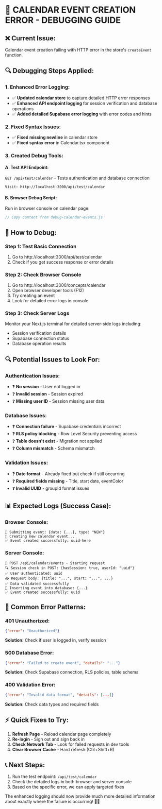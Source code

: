 # 🐛 **CALENDAR EVENT CREATION ERROR - DEBUGGING GUIDE**

## ❌ **Current Issue:**
Calendar event creation failing with HTTP error in the store's `createEvent` function.

## 🔍 **Debugging Steps Applied:**

### **1. Enhanced Error Logging:**
- ✅ **Updated calendar store** to capture detailed HTTP error responses
- ✅ **Enhanced API endpoint logging** for session verification and database operations
- ✅ **Added detailed Supabase error logging** with error codes and hints

### **2. Fixed Syntax Issues:**
- ✅ **Fixed missing newline** in calendar store
- ✅ **Fixed syntax error** in Calendar.tsx component

### **3. Created Debug Tools:**

#### **A. Test API Endpoint:**
`GET /api/test/calendar` - Tests authentication and database connection
```
Visit: http://localhost:3000/api/test/calendar
```

#### **B. Browser Debug Script:**
Run in browser console on calendar page:
```javascript
// Copy content from debug-calendar-events.js
```

## 🧪 **How to Debug:**

### **Step 1: Test Basic Connection**
1. Go to http://localhost:3000/api/test/calendar
2. Check if you get success response or error details

### **Step 2: Check Browser Console**
1. Go to http://localhost:3000/concepts/calendar
2. Open browser developer tools (F12)
3. Try creating an event
4. Look for detailed error logs in console

### **Step 3: Check Server Logs**
Monitor your Next.js terminal for detailed server-side logs including:
- Session verification details
- Supabase connection status
- Database operation results

## 🔍 **Potential Issues to Look For:**

### **Authentication Issues:**
- ❓ **No session** - User not logged in
- ❓ **Invalid session** - Session expired
- ❓ **Missing user ID** - Session missing user data

### **Database Issues:**
- ❓ **Connection failure** - Supabase credentials incorrect
- ❓ **RLS policy blocking** - Row Level Security preventing access
- ❓ **Table doesn't exist** - Migration not applied
- ❓ **Column mismatch** - Schema mismatch

### **Validation Issues:**
- ❓ **Date format** - Already fixed but check if still occurring
- ❓ **Required fields missing** - Title, start date, eventColor
- ❓ **Invalid UUID** - groupId format issues

## 📊 **Expected Logs (Success Case):**

### **Browser Console:**
```
🔄 Submitting event: {data: {...}, type: "NEW"}
🔄 Creating new calendar event...
✅ Event created successfully: uuid-here
```

### **Server Console:**
```
🔄 POST /api/calendar/events - Starting request
🔍 Session check in POST: {hasSession: true, userId: "uuid"}
✅ User authenticated: uuid
📥 Request body: {title: "...", start: "...", ...}
✅ Data validated successfully
💾 Inserting event into database: {...}
✅ Event created successfully: uuid
```

## 🚨 **Common Error Patterns:**

### **401 Unauthorized:**
```json
{"error": "Unauthorized"}
```
**Solution:** Check if user is logged in, verify session

### **500 Database Error:**
```json
{"error": "Failed to create event", "details": "..."}
```
**Solution:** Check Supabase connection, RLS policies, table schema

### **400 Validation Error:**
```json
{"error": "Invalid data format", "details": [...]}
```
**Solution:** Check data types and required fields

## ⚡ **Quick Fixes to Try:**

1. **Refresh Page** - Reload calendar page completely
2. **Re-login** - Sign out and sign back in
3. **Check Network Tab** - Look for failed requests in dev tools
4. **Clear Browser Cache** - Hard refresh (Ctrl+Shift+R)

## 📞 **Next Steps:**
1. Run the test endpoint: `/api/test/calendar`
2. Check the detailed logs in both browser and server console
3. Based on the specific error, we can apply targeted fixes

The enhanced logging should now provide much more detailed information about exactly where the failure is occurring! 🕵️‍♂️
